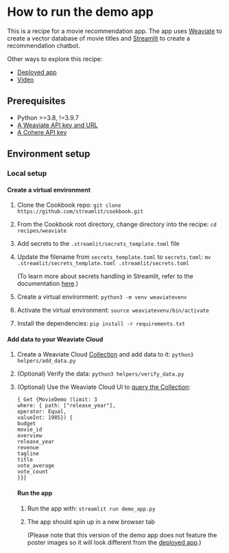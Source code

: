# How to run the demo app
This is a recipe for a movie recommendation app. The app uses [Weaviate](https://weaviate.io/) to create a vector database of movie titles and [Streamlit](https://streamlit.io/) to create a recommendation chatbot.

Other ways to explore this recipe:
* [Deployed app](https://weaviate-movie-magic.streamlit.app/)
* [Video](https://youtu.be/SQD-aWlhqvM?si=t54W53G1gWnTAiwx)

## Prerequisites
* Python >=3.8, !=3.9.7
* [A Weaviate API key and URL](https://auth.wcs.api.weaviate.io/auth/realms/SeMI/login-actions/registration?client_id=wcs-frontend&tab_id=5bw6GQTdWU0)
* [A Cohere API key](https://dashboard.cohere.com/welcome/register)    

## Environment setup
### Local setup

#### Create a virtual environment
1. Clone the Cookbook repo: `git clone https://github.com/streamlit/cookbook.git`
2. From the Cookbook root directory, change directory into the recipe: `cd recipes/weaviate`
3. Add secrets to the `.streamlit/secrets_template.toml` file
4. Update the filename from `secrets_template.toml` to `secrets.toml`: `mv .streamlit/secrets_template.toml .streamlit/secrets.toml`
  
    (To learn more about secrets handling in Streamlit, refer to the documentation [here](https://docs.streamlit.io/develop/concepts/connections/secrets-management).)
5. Create a virtual environment: `python3 -m venv weaviatevenv`
6. Activate the virtual environment: `source weaviatevenv/bin/activate`  
7. Install the dependencies: `pip install -r requirements.txt`

#### Add data to your Weaviate Cloud
1. Create a Weaviate Cloud [Collection](https://weaviate.io/developers/weaviate/config-refs/schema#introduction) and add data to it: `python3 helpers/add_data.py`
2. (Optional) Verify the data: `python3 helpers/verify_data.py`
3. (Optional) Use the Weaviate Cloud UI to [query the Collection](https://weaviate.io/developers/weaviate/connections/connect-query#example-query):
    ```
    { Get {MovieDemo (limit: 3
    where: { path: ["release_year"],
    operator: Equal,
    valueInt: 1985}) {
    budget
    movie_id
    overview
    release_year
    revenue
    tagline
    title
    vote_average
    vote_count
    }}}
    ```

    #### Run the app
    1. Run the app with: `streamlit run demo_app.py`
    2. The app should spin up in a new browser tab
       
       (Please note that this version of the demo app does not feature the poster images so it will look different from the [deployed app](https://weaviate-movie-magic.streamlit.app/).) 